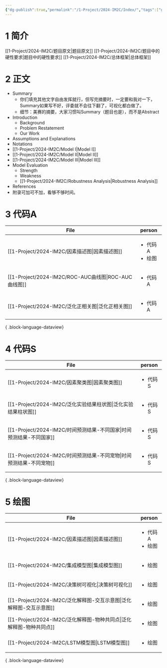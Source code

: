 ```yaml
---
{"dg-publish":true,"permalink":"/1-Project/2024-IM2C/Index/","tags":["gardenEntry"]}
---
```


# 1 简介
[[1-Project/2024-IM2C/题目原文\|题目原文]]
[[1-Project/2024-IM2C/题目中的硬性要求\|题目中的硬性要求]]
[[1-Project/2024-IM2C/总体框架\|总体框架]]
# 2 正文
- Summary
	- 你们填充其他文字自由发挥就行，但写完摘要时，一定要和我对一下，Summary如果写不好，评委就不会往下翻了，可视化都白做了。
	- 细节：美赛的摘要，大家习惯叫Summary（题目也是），而不是Abstract
- Introduction
	- Background
	- Problem Restatement
	- Our Work
- Assumptions and Explanations
- Notations
- [[1-Project/2024-IM2C/Model I\|Model I]]
- [[1-Project/2024-IM2C/Model II\|Model II]]
- [[1-Project/2024-IM2C/Model III\|Model III]]
- Model Evaluation
	- Strength
	- Weakness
	- [[1-Project/2024-IM2C/Robustness Analysis\|Robustness Analysis]]
- References
- 附录可加可不加，看够不够时间。
# 3 代码A
| File                                              | person                           |
| ------------------------------------------------- | -------------------------------- |
| [[1-Project/2024-IM2C/因素描述图\|因素描述图]]           | <ul><li>代码A</li><li>绘图</li></ul> |
| [[1-Project/2024-IM2C/ROC-AUC曲线图\|ROC-AUC曲线图]] | <ul><li>代码A</li></ul>            |
| [[1-Project/2024-IM2C/泛化正相关图\|泛化正相关图]]         | <ul><li>代码A</li></ul>            |

{ .block-language-dataview}
# 4 代码S
| File                                                | person                |
| --------------------------------------------------- | --------------------- |
| [[1-Project/2024-IM2C/因素聚类图\|因素聚类图]]             | <ul><li>代码S</li></ul> |
| [[1-Project/2024-IM2C/泛化实验结果柱状图\|泛化实验结果柱状图]]     | <ul><li>代码S</li></ul> |
| [[1-Project/2024-IM2C/时间预测结果-不同国家\|时间预测结果-不同国家]] | <ul><li>代码S</li></ul> |
| [[1-Project/2024-IM2C/时间预测结果-不同宠物\|时间预测结果-不同宠物]] | <ul><li>代码S</li></ul> |

{ .block-language-dataview}
# 5 绘图
| File                                                | person                           |
| --------------------------------------------------- | -------------------------------- |
| [[1-Project/2024-IM2C/因素描述图\|因素描述图]]             | <ul><li>代码A</li><li>绘图</li></ul> |
| [[1-Project/2024-IM2C/集成模型图\|集成模型图]]             | <ul><li>绘图</li></ul>             |
| [[1-Project/2024-IM2C/决策树可视化\|决策树可视化]]           | <ul><li>绘图</li></ul>             |
| [[1-Project/2024-IM2C/泛化解释图-交互示意图\|泛化解释图-交互示意图]] | <ul><li>绘图</li></ul>             |
| [[1-Project/2024-IM2C/泛化解释图-物种共同点\|泛化解释图-物种共同点]] | <ul><li>绘图</li></ul>             |
| [[1-Project/2024-IM2C/LSTM模型图\|LSTM模型图]]         | <ul><li>绘图</li></ul>             |

{ .block-language-dataview}

